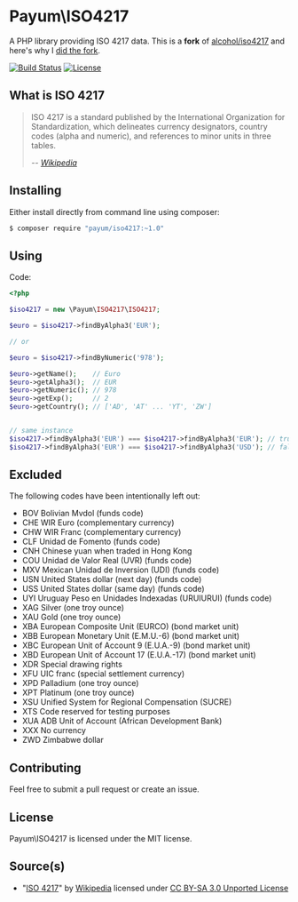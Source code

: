 # Payum\ISO4217

A PHP library providing ISO 4217 data. This is a **fork** of [alcohol/iso4217](https://github.com/alcohol/iso4217) and here's why I [did the fork](https://github.com/alcohol/iso4217/pull/1).

[![Build Status](https://img.shields.io/travis/payum/iso4217/master.svg?style=flat-square)](https://travis-ci.org/payum/iso4217)
[![License](https://img.shields.io/packagist/l/payum/iso4217.svg?style=flat-square)](https://packagist.org/packages/payum/iso4217)

## What is ISO 4217

> ISO 4217 is a standard published by the International Organization for Standardization, which delineates currency designators, country codes (alpha and numeric), and references to minor units in three tables.
>
> *-- [Wikipedia](http://en.wikipedia.org/wiki/ISO_4217)*

## Installing

Either install directly from command line using composer:

``` sh
$ composer require "payum/iso4217:~1.0"
```

## Using

Code:

``` php
<?php

$iso4217 = new \Payum\ISO4217\ISO4217; 

$euro = $iso4217->findByAlpha3('EUR');

// or

$euro = $iso4217->findByNumeric('978');

$euro->getName();    // Euro
$euro->getAlpha3();  // EUR
$euro->getNumeric(); // 978
$euro->getExp();     // 2
$euro->getCountry(); // ['AD', 'AT' ... 'YT', 'ZW']


// same instance
$iso4217->findByAlpha3('EUR') === $iso4217->findByAlpha3('EUR'); // true
$iso4217->findByAlpha3('EUR') === $iso4217->findByAlpha3('USD'); // false
```



## Excluded

The following codes have been intentionally left out:

* BOV Bolivian Mvdol (funds code)
* CHE WIR Euro (complementary currency)
* CHW WIR Franc (complementary currency)
* CLF Unidad de Fomento (funds code)
* CNH Chinese yuan when traded in Hong Kong
* COU Unidad de Valor Real (UVR) (funds code)
* MXV Mexican Unidad de Inversion (UDI) (funds code)
* USN United States dollar (next day) (funds code)
* USS United States dollar (same day) (funds code)
* UYI Uruguay Peso en Unidades Indexadas (URUIURUI) (funds code)
* XAG Silver (one troy ounce)
* XAU Gold (one troy ounce)
* XBA European Composite Unit (EURCO) (bond market unit)
* XBB European Monetary Unit (E.M.U.-6) (bond market unit)
* XBC European Unit of Account 9 (E.U.A.-9) (bond market unit)
* XBD European Unit of Account 17 (E.U.A.-17) (bond market unit)
* XDR Special drawing rights
* XFU UIC franc (special settlement currency)
* XPD Palladium (one troy ounce)
* XPT Platinum (one troy ounce)
* XSU Unified System for Regional Compensation (SUCRE)
* XTS Code reserved for testing purposes
* XUA ADB Unit of Account (African Development Bank)
* XXX No currency
* ZWD Zimbabwe dollar

## Contributing

Feel free to submit a pull request or create an issue.

## License

Payum\ISO4217 is licensed under the MIT license.

## Source(s)

* "[ISO 4217](http://en.wikipedia.org/wiki/ISO_4217)" by [Wikipedia](http://www.wikipedia.org) licensed under [CC BY-SA 3.0 Unported License](http://en.wikipedia.org/wiki/Wikipedia:Text_of_Creative_Commons_Attribution-ShareAlike_3.0_Unported_License)

